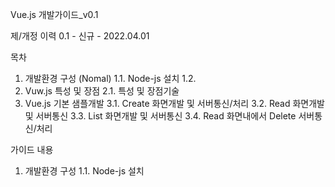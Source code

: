 Vue.js 개발가이드_v0.1

제/개정 이력
0.1 - 신규 - 2022.04.01 

목차
1. 개발환경 구성 (Nomal)
1.1. Node-js 설치
1.2.
2. Vuw.js 특성 및 장점
2.1. 특성 및 장점기술
3. Vue.js 기본 샘플개발
3.1. Create 화면개발 및 서버통신/처리
3.2. Read 화면개발 및 서버통신
3.3. List 화면개발 및 서버통신
3.4. Read 화면내에서 Delete 서버통신/처리

가이드 내용
1. 개발환경 구성
1.1. Node-js 설치
 
